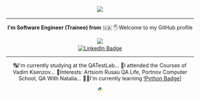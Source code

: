 
 <div align="center">
   <img src="https://media.giphy.com/media/l66giOaErlwyeG47Na/giphy.gif"
 </div>
  
  ---
  
**I'm Software Engineer (Trainee) from** 🇺🇦
🖐️Welcome to my GitHub profile  
  <div id="header" align="center">
  <img src="https://media.giphy.com/media/Y34jqOCXhgEsqRLULa/giphy.gif" width="100"/>
 </div>
 <div id="badges">
  <a href="https://www.linkedin.com/in/julia-vo">
   <img src="https://img.shields.io/badge/LinkedIn-blue?style=for-the-badge&logo=linkedin&logoColor=white" alt="LinkedIn Badge"/>
  </a>
 </div>
 
  ---
  
 🔠I'm currently studying at the QATestLab...
 🌅I attended the Courses of Vadim Ksenzov...
 💙Interests: Artsiom Rusau QA Life, Portnov Computer School, QA With Natalia...
 👩‍💻I'm currently learning [!Python Badge](https://img.shields.io/badge/Python-blue?style=for-the-badge&logo=python&logoColor=white)]
 
 
 
 
 <div>
  <img src="https://github.com/devicons/devicon/blob/master/icons/python/python-original.svg" title="Python" alt="Python" width="15" height="15"/>
 </div>
 
  
